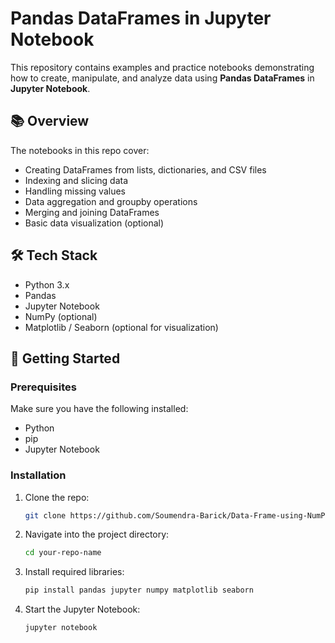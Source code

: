 # Pandas DataFrames in Jupyter Notebook

This repository contains examples and practice notebooks demonstrating how to create, manipulate, and analyze data using **Pandas DataFrames** in **Jupyter Notebook**.

## 📚 Overview

The notebooks in this repo cover:

- Creating DataFrames from lists, dictionaries, and CSV files
- Indexing and slicing data
- Handling missing values
- Data aggregation and groupby operations
- Merging and joining DataFrames
- Basic data visualization (optional)

## 🛠 Tech Stack

- Python 3.x
- Pandas
- Jupyter Notebook
- NumPy (optional)
- Matplotlib / Seaborn (optional for visualization)

## 🚀 Getting Started

### Prerequisites

Make sure you have the following installed:

- Python
- pip
- Jupyter Notebook

### Installation

1. Clone the repo:
   ```bash
   git clone https://github.com/Soumendra-Barick/Data-Frame-using-NumPy.git
2. Navigate into the project directory:
   ```bash
   cd your-repo-name
3. Install required libraries:
   ```bash
   pip install pandas jupyter numpy matplotlib seaborn
4. Start the Jupyter Notebook:
   ```bash
   jupyter notebook
